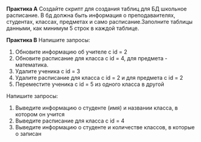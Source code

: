 **Практика А**
Создайте скрипт для создания таблиц для БД школьное расписание. В бд должна быть информация о преподаваителях, студентах, классах, предметах и само расписание.Заполните таблицы данными, как минимум 5 строк в каждой таблице.

**Практика B**
Напишите запросы:
1. Обновите информацию об учителе с id = 2
2. Обновите расписание для класса с id = 4, для предмета - математика.
3. Удалите ученика с id = 3
4. Удалите расписание для класса с id = 2 и для предмета с id = 2
5. Переместите ученика с id = 5 из одного класса в другой

Напишите запросы:
1. Выведите информацию о студенте (имя) и названии класса, в котором он учится
2. Выведите расписание для класса с id = 4
3. Выведите информацию о студенте и количестве классов, в которые о записан
